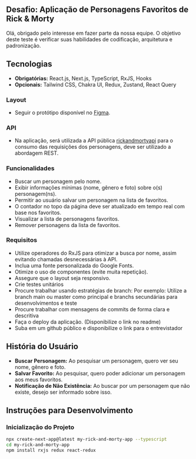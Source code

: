 ## Desafio: Aplicação de Personagens Favoritos de Rick & Morty
  Olá, obrigado pelo interesse em fazer parte da nossa equipe.
  O objetivo deste teste é verificar suas habilidades de codificação, arquitetura e padronização.

## Tecnologias
- **Obrigatórias:** React.js, Next.js, TypeScript, RxJS, Hooks
- **Opcionais:** Tailwind CSS, Chakra UI, Redux, Zustand, React Query


### Layout
- Seguir o protótipo disponível no [Figma](https://www.figma.com/design/c8xS5wew3KBVVY62BS2imT/-internal--%F0%9F%94%93-Teste-t%C3%A9cnico).

 ### API
 - Na aplicação, será utilizada a API pública [rickandmortyapi](https://rickandmortyapi.com/documentation/#introduction) para o consumo das requisições dos personagens, deve ser utilizado a abordagem REST.

### Funcionalidades
- Buscar um personagem pelo nome.
- Exibir informações mínimas (nome, gênero e foto) sobre o(s) personagem(ns).
- Permitir ao usuário salvar um personagem na lista de favoritos.
- O contador no topo da página deve ser atualizado em tempo real com base nos favoritos.
- Visualizar a lista de personagens favoritos.
- Remover personagens da lista de favoritos.


### Requisitos
- Utilize operadores do RxJS para otimizar a busca por nome, assim evitando chamadas desnecessárias à API.
- Inclua uma fonte personalizada do Google Fonts.
- Otimize o uso de componentes (evite muita repetição).
- Assegure que o layout seja responsivo.
- Crie testes unitários
- Procure trabalhar usando estratégias de branch: Por exemplo: Utilize a branch main ou master como principal e branchs secundárias para desenvolvimentos e teste
- Procure trabalhar com mensagens de commits de forma clara e descritiva
- Faça o deploy da aplicação. (Disponibilize o link no readme)
- Suba em um github público e disponibilize o link para o entrevistador

## História do Usuário
- **Buscar Personagem:** Ao pesquisar um personagem, quero ver seu nome, gênero e foto.
- **Salvar Favorito:** Ao pesquisar, quero poder adicionar um personagem aos meus favoritos.
- **Notificação de Não Existência:** Ao buscar por um personagem que não existe, desejo ser informado sobre isso.

## Instruções para Desenvolvimento

### Inicialização do Projeto
```bash
npx create-next-app@latest my-rick-and-morty-app --typescript
cd my-rick-and-morty-app
npm install rxjs redux react-redux
